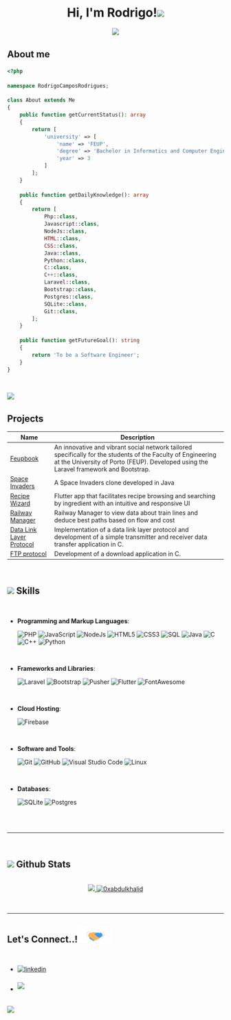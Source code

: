 <h1 align="center"><b>Hi, I'm Rodrigo!</b><img src="https://media.giphy.com/media/hvRJCLFzcasrR4ia7z/giphy.gif" width="35"></h1>
<p align="center">
  <a href="https://github.com/DenverCoder1/readme-typing-svg"><img src="https://readme-typing-svg.herokuapp.com?font=Time+New+Roman&color=blue&size=25&center=true&vCenter=true&width=600&height=100&lines=FEUP+Student;Informatics+Computer+Engineering;Software+Engineering+Enjoyer;Always+learning+new+things"></a>
</p>
	
## **About me**

```php
<?php

namespace RodrigoCamposRodrigues;

class About extends Me
{
    public function getCurrentStatus(): array
    {
        return [
            'university' => [
                'name' => 'FEUP',
                'degree' => 'Bachelor in Informatics and Computer Engineering',
                'year' => 3         
            ]
        ];
    }

    public function getDailyKnowledge(): array
    {
        return [
            Php::class,
            Javascript::class,
            NodeJs::class,
            HTML::class,
            CSS::class,
            Java::class,
            Python::class,
            C::class,
            C++::class,
            Laravel::class,
            Bootstrap::class,
            Postgres::class,
            SQLite::class,
            Git::class,
        ];
    }

    public function getFutureGoal(): string
    {
        return 'To be a Software Engineer';
    }
}
```

<br>

<img src="https://user-images.githubusercontent.com/73097560/115834477-dbab4500-a447-11eb-908a-139a6edaec5c.gif"><br>

## **Projects**

| Name      | Description                                                                                                                                                   |
|-----------|---------------------------------------------------------------------------------------------------------------------------------------------------------------|
| [Feupbook](https://github.com/RodrigoCamposRodrigues/feupbook) | An innovative and vibrant social network tailored specifically for the students of the Faculty of Engineering at the University of Porto (FEUP). Developed using the Laravel framework and Bootstrap. |
| [Space Invaders](https://github.com/RodrigoCamposRodrigues/space_invaders) | A Space Invaders clone developed in Java |
| [Recipe Wizard](https://github.com/RodrigoCamposRodrigues/recipe-wizard) | Flutter app that facilitates recipe browsing and searching by ingredient with an intuitive and responsive UI |
| [Railway Manager](https://github.com/RodrigoCamposRodrigues/railway-manager) | Railway Manager to view data about train lines and deduce best paths based on flow and cost |
| [Data Link Layer Protocol](https://github.com/RodrigoCamposRodrigues/feup-rcom/tree/main/proj1) | Implementation of a data link layer protocol and development of a simple transmitter and receiver data transfer application in C. |
| [FTP protocol](https://github.com/RodrigoCamposRodrigues/feup-rcom/tree/main/proj2) | Development of a download application in C. |


<br>

## <img src="https://media2.giphy.com/media/QssGEmpkyEOhBCb7e1/giphy.gif?cid=ecf05e47a0n3gi1bfqntqmob8g9aid1oyj2wr3ds3mg700bl&rid=giphy.gif" width ="25"><b> Skills</b>
<br>

<p align="center">

- **Programming and Markup Languages**:
    
   ![PHP](https://img.shields.io/badge/php-%23777BB4.svg?style=for-the-badge&logo=php&logoColor=white)
   ![JavaScript](https://img.shields.io/badge/JavaScript%20-%23F7DF1E.svg?style=for-the-badge&logo=javascript&logoColor=black)
   ![NodeJs](https://img.shields.io/badge/node.js%20-%2343853D.svg?style=for-the-badge&logo=node.js&logoColor=white)
   ![HTML5](https://img.shields.io/badge/HTML5%20-%23E34F26.svg?style=for-the-badge&logo=html5&logoColor=white)
   ![CSS3](https://img.shields.io/badge/CSS%20-%231572B6.svg?style=for-the-badge&logo=css3&logoColor=white)
   ![SQL](https://img.shields.io/badge/SQL%20-%2300f.svg?style=for-the-badge&logo=sqlite&logoColor=white)
   ![Java](https://img.shields.io/badge/java-%23ED8B00.svg?style=for-the-badge&logo=openjdk&logoColor=white)
   ![C](https://img.shields.io/badge/C%20-%232370ED.svg?style=for-the-badge&logo=c&logoColor=white)
   ![C++](https://img.shields.io/badge/C++%20-%2300599C.svg?style=for-the-badge&logo=c%2B%2B&logoColor=white)
   ![Python](https://img.shields.io/badge/Python%20-%2314354C.svg?style=for-the-badge&logo=python&logoColor=white)

<br>   
    
- **Frameworks and Libraries**:

  ![Laravel](https://img.shields.io/badge/laravel-%23FF2D20.svg?style=for-the-badge&logo=laravel&logoColor=white)
  ![Bootstrap](https://img.shields.io/badge/bootstrap-%23563D7C.svg?style=for-the-badge&logo=bootstrap&logoColor=white)
  ![Pusher](https://img.shields.io/badge/pusher-%23323330.svg?style=for-the-badge&logo=pusher&logoColor=white)
  ![Flutter](https://img.shields.io/badge/Flutter-%2302569B.svg?style=for-the-badge&logo=Flutter&logoColor=white)
  ![FontAwesome](https://img.shields.io/badge/FontAwesome-%23339AF0.svg?style=for-the-badge&logo=font-awesome&logoColor=white)

<br>

- **Cloud Hosting**:

  ![Firebase](https://img.shields.io/badge/firebase-%23039BE5.svg?style=for-the-badge&logo=firebase)
    
<br>

- **Software and Tools**:

    ![Git](https://img.shields.io/badge/git-%23F05033.svg?style=for-the-badge&logo=git&logoColor=white)
    ![GitHub](https://img.shields.io/badge/github-%23121011.svg?style=for-the-badge&logo=github&logoColor=white)
    ![Visual Studio Code](https://img.shields.io/badge/Visual%20Studio%20Code-0078d7.svg?style=for-the-badge&logo=visual-studio-code&logoColor=white)
    ![Linux](https://img.shields.io/badge/Linux-FCC624?style=for-the-badge&logo=linux&logoColor=black) 

<br>

- **Databases**:

  ![SQLite](https://img.shields.io/badge/sqlite-%2307405e.svg?style=for-the-badge&logo=sqlite&logoColor=white)
  ![Postgres](https://img.shields.io/badge/postgres-%23316192.svg?style=for-the-badge&logo=postgresql&logoColor=white)

</p>

<br>
<br>

-----

<br>


## <img src="https://media.giphy.com/media/iY8CRBdQXODJSCERIr/giphy.gif" width="35"><b> Github Stats </b>
<br>

<div align="center">

<a href="https://github.com/RodrigoCamposRodrigues/">
  <img src="https://github-readme-stats.vercel.app/api?username=RodrigoCamposRodrigues&include_all_commits=true&count_private=true&show_icons=true&line_height=20&title_color=7A7ADB&icon_color=2234AE&text_color=D3D3D3&bg_color=0,000000,130F40" width="450"/>
  <img src="https://github-readme-stats.vercel.app/api/top-langs?username=RodrigoCamposRodrigues&show_icons=true&locale=en&layout=compact&line_height=20&title_color=7A7ADB&icon_color=2234AE&text_color=D3D3D3&bg_color=0,000000,130F40" width="375"  alt="0xabdulkhalid"/>

</a>
</div>

<br>
<br>

-----

## <b> Let's Connect..!</b><img src="https://github.com/0xAbdulKhalid/0xAbdulKhalid/raw/main/assets/mdImages/handshake.gif" width ="80">
<br>
<div align='left'>

<ul>

<li>
<a href="https://www.linkedin.com/in/rcr21/" target="_blank">
<img src="https://img.shields.io/badge/linkedin-%2300acee.svg?color=405DE6&style=for-the-badge&logo=linkedin&logoColor=white" alt=linkedin style="margin-bottom: 5px;"/>
</a>
</li>


<br>


<li>
<a href="mailto:rodrigues.rodrigo2003@gmail.com" target="_blank">
<img src="https://img.shields.io/badge/Gmail-D14836?style=for-the-badge&logo=gmail&logoColor=white" t=mail style="margin-bottom: 5px;" />
</a>
</li>
	
</ul>
</div>

<br>
<img src="https://user-images.githubusercontent.com/73097560/115834477-dbab4500-a447-11eb-908a-139a6edaec5c.gif">
<br>
